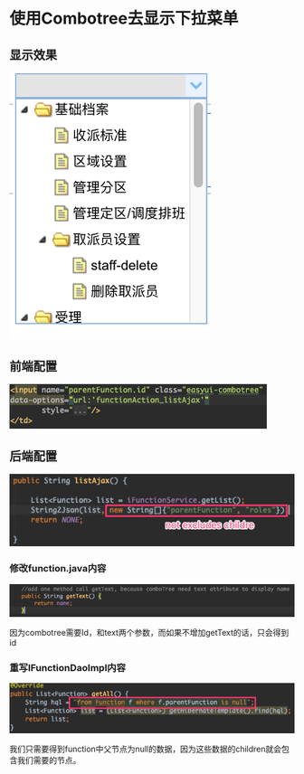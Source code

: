 # 使用Combotree去显示下拉菜单

## 显示效果

![](../../../../.gitbook/assets/image%20%2889%29.png)

## 前端配置

![](../../../../.gitbook/assets/image%20%2832%29.png)

## 后端配置

![](../../../../.gitbook/assets/image%20%2842%29.png)

### 修改function.java内容

![](../../../../.gitbook/assets/image%20%2892%29.png)

因为combotree需要Id，和text两个参数，而如果不增加getText的话，只会得到id

### 重写IFunctionDaoImpl内容

![](../../../../.gitbook/assets/image%20%282%29.png)

我们只需要得到function中父节点为null的数据，因为这些数据的children就会包含我们需要的节点。

